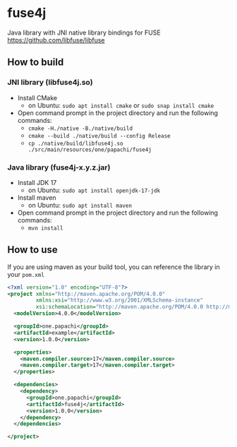 # fuse4j
Java library with JNI native library bindings for FUSE https://github.com/libfuse/libfuse
## How to build
### JNI library (libfuse4j.so)
- Install CMake
  - on Ubuntu: `sudo apt install cmake` or `sudo snap install cmake`
- Open command prompt in the project directory and run the following commands:
  - `cmake -H./native -B./native/build`
  - `cmake --build ./native/build --config Release`
  - `cp ./native/build/libfuse4j.so ./src/main/resources/one/papachi/fuse4j`
### Java library (fuse4j-x.y.z.jar)
- Install JDK 17
  - on Ubuntu: `sudo apt install openjdk-17-jdk`
- Install maven
  - on Ubuntu: `sudo apt install maven`
- Open command prompt in the project directory and run the following commands:
  - `mvn install`
## How to use
If you are using maven as your build tool, you can reference the library in your `pom.xml`
```xml
<?xml version="1.0" encoding="UTF-8"?>
<project xmlns="http://maven.apache.org/POM/4.0.0"
         xmlns:xsi="http://www.w3.org/2001/XMLSchema-instance"
         xsi:schemaLocation="http://maven.apache.org/POM/4.0.0 http://maven.apache.org/xsd/maven-4.0.0.xsd">
  <modelVersion>4.0.0</modelVersion>

  <groupId>one.papachi</groupId>
  <artifactId>example</artifactId>
  <version>1.0.0</version>

  <properties>
    <maven.compiler.source>17</maven.compiler.source>
    <maven.compiler.target>17</maven.compiler.target>
  </properties>

  <dependencies>
    <dependency>
      <groupId>one.papachi</groupId>
      <artifactId>fuse4j</artifactId>
      <version>1.0.0</version>
    </dependency>
  </dependencies>

</project>
```